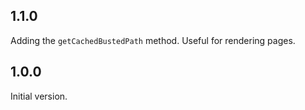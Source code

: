 ## 1.1.0
Adding the `getCachedBustedPath` method. Useful for rendering pages.

## 1.0.0
Initial version.